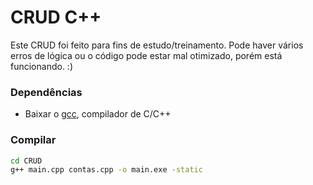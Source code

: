 # CRUD C++

Este CRUD foi feito para fins de estudo/treinamento. Pode haver vários erros de lógica ou o código pode estar mal otimizado, porém está funcionando. :)

### Dependências
- Baixar o [gcc](https://gcc.gnu.org), compilador de C/C++

### Compilar
```bash
cd CRUD
g++ main.cpp contas.cpp -o main.exe -static
